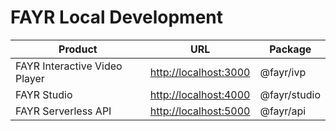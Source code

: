 # FAYR Local Development

| Product                       | URL                                            | Package      |
|-------------------------------|------------------------------------------------|--------------|
| FAYR Interactive Video Player | [http://localhost:3000](http://localhost:3000) | @fayr/ivp    |
| FAYR Studio                   | [http://localhost:4000](http://localhost:4000) | @fayr/studio |
| FAYR Serverless API           | [http://localhost:5000](http://localhost:5000) | @fayr/api    |
